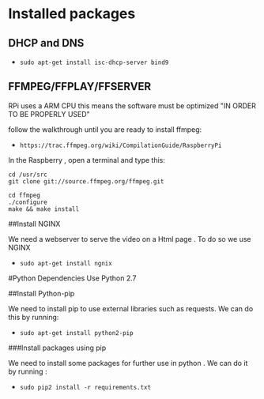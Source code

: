 # Installed packages 

## DHCP and DNS

 * `sudo apt-get install isc-dhcp-server bind9` 

## FFMPEG/FFPLAY/FFSERVER
RPi uses a ARM CPU this means the software must be optimized "IN ORDER TO BE PROPERLY USED"

follow the walkthrough until you are ready to install ffmpeg:
 
* `https://trac.ffmpeg.org/wiki/CompilationGuide/RaspberryPi`

In the Raspberry , open a terminal and type this:

```
cd /usr/src
git clone git://source.ffmpeg.org/ffmpeg.git

cd ffmpeg
./configure
make && make install
```

##Install NGINX 

We need a webserver to serve the video on a Html page . To do so we use NGINX 
 * `sudo apt-get install ngnix`

#Python Dependencies
Use Python 2.7 

##Install Python-pip

We need to install pip to use  external libraries such as requests. We can do this by running:
 * `sudo apt-get install python2-pip`


###Install packages using pip

We need to install some packages for further use in python . We can do it by running :

 * `sudo pip2 install -r requirements.txt`
